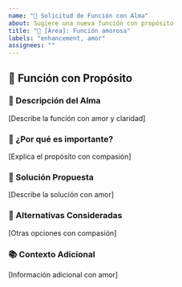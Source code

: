 ```yaml
---
name: "💝 Solicitud de Función con Alma"
about: Sugiere una nueva función con propósito
title: "💝 [Área]: Función amorosa"
labels: "enhancement, amor"
assignees: ""
---
```


## 🌈 Función con Propósito

### 💖 Descripción del Alma
[Describe la función con amor y claridad]

### 🧘 ¿Por qué es importante?
[Explica el propósito con compasión]

### 🎯 Solución Propuesta
[Describe la solución con amor]

### 🌟 Alternativas Consideradas
[Otras opciones con compasión]

### 📚 Contexto Adicional
[Información adicional con amor]
